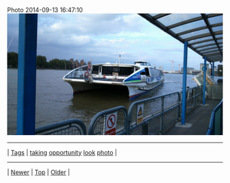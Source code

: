 <!--
title: Photo 2014-09-13 16
date: 2020-06-28T15:02:25.124Z
tags: taking, opportunity, look, photo
-->












Photo 2014-09-13 16:47:10
![](97393734752-0.jpg)

<!--BOTTOM-POST-NAVIGATION-->
---

| [Tags](tags.md) | [taking](tag-taking.md) [opportunity](tag-opportunity.md) [look](tag-look.md) [photo](tag-photo.md) |

---

| [Newer](97387809067.md) | [Top](index.md) | [Older](97395378907.md) |